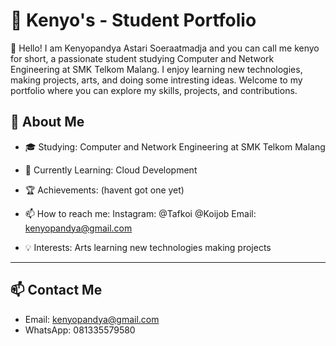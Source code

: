 # 💼 Kenyo's - Student Portfolio

👋 Hello! I am Kenyopandya Astari Soeraatmadja and you can call me kenyo for short, a passionate student studying Computer and Network Engineering  at SMK Telkom Malang.
I enjoy learning new technologies, making projects, arts, and doing some intresting ideas.
Welcome to my portfolio where you can explore my skills, projects, and contributions.

## 🚀 About Me
- 🎓 Studying: Computer and Network Engineering at SMK Telkom Malang
- 🌱 Currently Learning: Cloud Development
- 🏆 Achievements: (havent got one yet)
- 📫 How to reach me:
  Instagram: @Tafkoi @Koijob
  Email: kenyopandya@gmail.com
         
- 💡 Interests: Arts
                learning new technologies
                making projects
---

## 📫 Contact Me
- Email: kenyopandya@gmail.com
- WhatsApp: 081335579580
